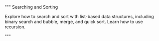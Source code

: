 """
Searching and Sorting

Explore how to search and sort with list-based data structures, 
including binary search and bubble, merge, and quick sort. Learn how to use recursion.

"""

